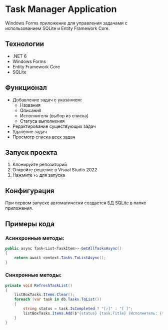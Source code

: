 # Task Manager Application

Windows Forms приложение для управления задачами с использованием SQLite и Entity Framework Core.

##  Технологии
- .NET 6
- Windows Forms
- Entity Framework Core
- SQLite

##  Функционал
- Добавление задач с указанием:
  - Названия
  - Описания
  - Исполнителя (выбор из списка)
  - Статуса выполнения
- Редактирование существующих задач
- Удаление задач
- Просмотр списка всех задач

##  Запуск проекта
1. Клонируйте репозиторий
2. Откройте решение в Visual Studio 2022
3. Нажмите `F5` для запуска

##  Конфигурация
При первом запуске автоматически создается БД SQLite в папке приложения.

##  Примеры кода
### Асинхронные методы:
```csharp
public async Task<List<TaskItem>> GetAllTasksAsync() 
{
    return await context.Tasks.ToListAsync();
}
```

### Синхронные методы:
```csharp
private void RefreshTaskList()
{
    listBoxTasks.Items.Clear();
    foreach (var task in db.Tasks.ToList())
    {
        string status = task.IsCompleted ? "[✓]" : "[ ]";
        listBoxTasks.Items.Add($"{status} {task.Title} (Исполнитель: {task.Assignee})");
    }
}
```


